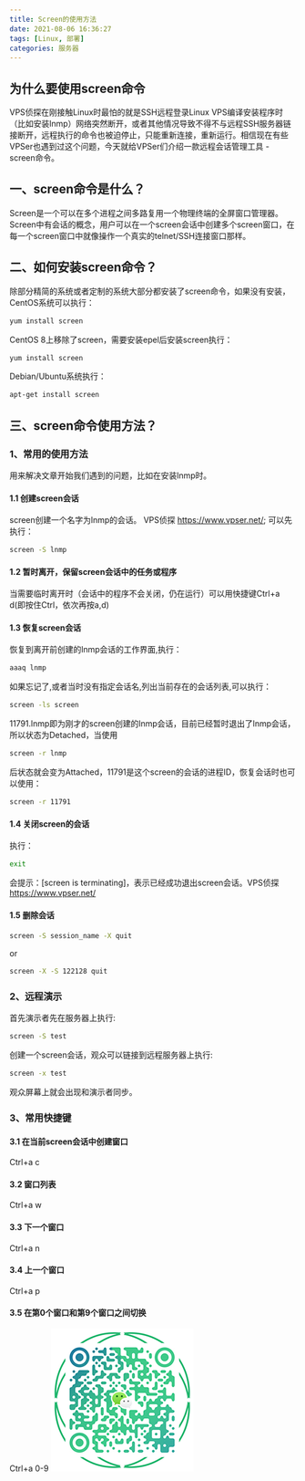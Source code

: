 ```yaml
---
title: Screen的使用方法
date: 2021-08-06 16:36:27
tags: [Linux, 部署]
categories: 服务器
---
```

## 为什么要使用screen命令
VPS侦探在刚接触Linux时最怕的就是SSH远程登录Linux VPS编译安装程序时（比如安装lnmp）网络突然断开，或者其他情况导致不得不与远程SSH服务器链接断开，远程执行的命令也被迫停止，只能重新连接，重新运行。相信现在有些VPSer也遇到过这个问题，今天就给VPSer们介绍一款远程会话管理工具 - screen命令。
## 一、screen命令是什么？
Screen是一个可以在多个进程之间多路复用一个物理终端的全屏窗口管理器。Screen中有会话的概念，用户可以在一个screen会话中创建多个screen窗口，在每一个screen窗口中就像操作一个真实的telnet/SSH连接窗口那样。
## 二、如何安装screen命令？
除部分精简的系统或者定制的系统大部分都安装了screen命令，如果没有安装，CentOS系统可以执行：
``` bash
yum install screen
``` 
CentOS 8上移除了screen，需要安装epel后安装screen执行：
``` bash
yum install screen
``` 
Debian/Ubuntu系统执行：
``` bash
apt-get install screen
``` 
## 三、screen命令使用方法？
### 1、常用的使用方法
用来解决文章开始我们遇到的问题，比如在安装lnmp时。
#### 1.1 创建screen会话
screen创建一个名字为lnmp的会话。 VPS侦探 https://www.vpser.net/; 可以先执行：
``` bash
screen -S lnmp
```
#### 1.2 暂时离开，保留screen会话中的任务或程序

当需要临时离开时（会话中的程序不会关闭，仍在运行）可以用快捷键Ctrl+a d(即按住Ctrl，依次再按a,d)

#### 1.3 恢复screen会话

恢复到离开前创建的lnmp会话的工作界面,执行：
``` bash
aaaq lnmp 
```
如果忘记了,或者当时没有指定会话名,列出当前存在的会话列表,可以执行：
``` bash
screen -ls screen
```
11791.lnmp即为刚才的screen创建的lnmp会话，目前已经暂时退出了lnmp会话，所以状态为Detached，当使用
``` bash
screen -r lnmp
```
后状态就会变为Attached，11791是这个screen的会话的进程ID，恢复会话时也可以使用：
``` bash
screen -r 11791
```

#### 1.4 关闭screen的会话

执行：
``` bash
exit
```
会提示：[screen is terminating]，表示已经成功退出screen会话。VPS侦探 https://www.vpser.net/
#### 1.5 删除会话
``` bash
screen -S session_name -X quit
```
or
``` bash
screen -X -S 122128 quit
```
### 2、远程演示
首先演示者先在服务器上执行:
``` bash
screen -S test
```
创建一个screen会话，观众可以链接到远程服务器上执行:
``` bash
screen -x test
```
观众屏幕上就会出现和演示者同步。

### 3、常用快捷键

#### 3.1 在当前screen会话中创建窗口
Ctrl+a c

#### 3.2 窗口列表
Ctrl+a w

#### 3.3 下一个窗口
Ctrl+a n

#### 3.4 上一个窗口
Ctrl+a p

#### 3.5 在第0个窗口和第9个窗口之间切换
Ctrl+a 0-9
![添加微信](Server_Screen/WX_QR_code.png)